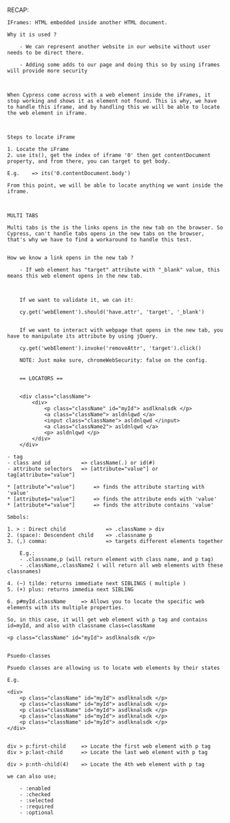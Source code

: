 RECAP:



	IFrames: HTML embedded inside another HTML document. 

	Why it is used ?

		- We can represent another website in our website without user needs to be direct there.

		- Adding some adds to our page and doing this so by using iframes will provide more security



	When Cypress come across with a web element inside the iFrames, it stop working and shows it as element not found. This is why, we have to handle this iframe, and by handling this we will be able to locate the web element in iframe.



	Steps to locate iFrame

	1. Locate the iFrame
	2. use its(), get the index of iframe '0' then get contentDocument property, and from there, you can target to get body.

	E.g.	=> its('0.contentDocument.body')

	From this point, we will be able to locate anything we want inside the iframe.



	MULTI TABS

	Multi tabs is the is the links opens in the new tab on the browser. So Cypress, can't handle tabs opens in the new tabs on the browser, that's why we have to find a workaround to handle this test.


	How we know a link opens in the new tab ?

		- If web element has "target" attribute with "_blank" value, this means this web element opens in the new tab.



		If we want to validate it, we can it:

		cy.get('webElement').should('have.attr', 'target', '_blank')


		If we want to interact with webpage that opens in the new tab, you have to manipulate its attribute by using jQuery.

		cy.get('webElement').invoke('removeAttr', 'target').click()

		NOTE: Just make sure, chromeWebSecurity: false on the config.


		== LOCATORS == 


		<div class="className">
			<div>
				<p class="className" id="myId"> asdlknalsdk </p>
				<a class="className"> asldnlqwd </a>
				<input class="className"> asldnlqwd </input>
				<a class="className2"> asldnlqwd </a>
				<p> asldnlqwd </p>
			</div>
		</div>

	- tag
	- class and id 			=> className(.) or id(#)
	- attribute selectors 	=> [attribute="value"] or tag[attribute="value"]

	* [attribute^="value"]		=> finds the attribute starting with 'value'
	* [attribute$="value"]		=> finds the attribute ends with 'value'
	* [attribute*="value"]		=> finds the attribute contains 'value'

	Smbols:

	1. > : Direct child				=> .className > div
	2. (space): Descendent child	=> .classname p
	3. (,) comma: 					=> targets different elements together

		E.g.: 
		- .classname,p (will return element with class name, and p tag)
		- .className,.className2 ( will return all web elements with these classnames)

	4. (~) tilde: returns immediate next SIBLINGS ( multiple )
	5. (+) plus: returns immedia next SIBLING

	6. p#myId.className		=> Allows you to locate the specific web elements with its multiple properties.

	So, in this case, it will get web element with p tag and contains id=myId, and also with classname class=className

	<p class="className" id="myId"> asdlknalsdk </p>


	Psuedo-classes

	Psuedo classes are allowing us to locate web elements by their states

	E.g.

	<div>
		<p class="className" id="myId"> asdlknalsdk </p>
		<p class="className" id="myId"> asdlknalsdk </p>
		<p class="className" id="myId"> asdlknalsdk </p>
		<p class="className" id="myId"> asdlknalsdk </p>
		<p class="className" id="myId"> asdlknalsdk </p>
	</div>


	div > p:first-child 	=> Locate the first web element with p tag
	div > p:last-child 		=> Locate the last web element with p tag

	div > p:nth-child(4) 	=> Locate the 4th web element with p tag

	we can also use;

		- :enabled
		- :checked
		- :selected
		- :required
		- :optional












